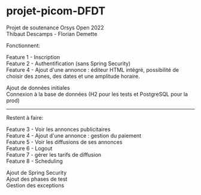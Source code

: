 # projet-picom-DFDT  
Projet de soutenance Orsys Open 2022  
Thibaut Descamps - Florian Demette  
  
Fonctionnent:  
  
Feature 1 - Inscription  
Feature 2 - Authentification (sans Spring Security)  
Feature 4 - Ajout d'une annonce : éditeur HTML intégré, possibilité de choisir des zones, des dates et une amplitude horaire.  
  
Ajout de données initiales  
Connexion à la base de données (H2 pour les tests et PostgreSQL pour la prod)  
  
----------------------------------------------------------------------------------------------------------------------------------------------------------------
 
Restent à faire:  
  
Feature 3 - Voir les annonces publicitaires  
Feature 4 - Ajout d'une annonce : gestion du paiement  
Feature 5 - Voir les diffusions de ses annonces  
Feature 6 - Logout  
Feature 7 - gérer les tarifs de diffusion  
Feature 8 - Scheduling  
  
Ajout de Spring Security  
Ajout des phases de test  
Gestion des exceptions  
